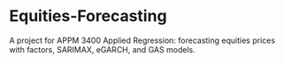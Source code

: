 # Equities-Forecasting
A project for APPM 3400 Applied Regression: forecasting equities prices with factors, SARIMAX, eGARCH, and GAS models.
